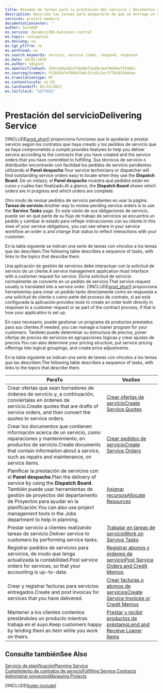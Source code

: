 ```yaml
---
title: Resumen de tareas para la prestación del servicio | Documentos de Microsoft
description: Describe las tareas para asegurarse de que se entrega un servicio de calidad y se cumplen los acuerdos con los clientes.
services: project-madeira
documentationcenter: ''
author: SorenGP
ms.service: dynamics365-business-central
ms.topic: conceptual
ms.devlang: na
ms.tgt_pltfrm: na
ms.workload: na
ms.search.keywords: service, service items, respond, response
ms.date: 10/01/2020
ms.author: edupont
ms.openlocfilehash: 356ca50a1814756d0ef2ad9c3e478d94af5fd461
ms.sourcegitcommit: ff2b55b7e790447e0c1fcd5c2ec7f7610338ebaa
ms.translationtype: HT
ms.contentlocale: es-ES
ms.lasthandoff: 02/15/2021
ms.locfileid: "5377453"
---
```

# <a name="delivering-service"></a><span data-ttu-id="df77b-103">Prestación del servicio</span><span class="sxs-lookup"><span data-stu-id="df77b-103">Delivering Service</span></span>
[!INCLUDE[prod_short](includes/prod_short.md)] <span data-ttu-id="df77b-104">proporciona funciones que le ayudarán a prestar servicio según los contratos que haya creado y los pedidos de servicio que se haya comprometido a cumplir.</span><span class="sxs-lookup"><span data-stu-id="df77b-104">provides features to help you deliver service according to the contracts that you have created and the service orders that you have committed to fulfilling.</span></span> <span data-ttu-id="df77b-105">Sus técnicos de servicio o distribuidor encontrarán con facilidad los pedidos de servicio pendientes utilizando el **Panel despacho**.</span><span class="sxs-lookup"><span data-stu-id="df77b-105">Your service technicians or dispatcher will find outstanding service orders easy to locate when they use the **Dispatch Board**.</span></span> <span data-ttu-id="df77b-106">De un vistazo, el **Panel despacho** muestra qué pedidos están en curso y cuáles han finalizado.</span><span class="sxs-lookup"><span data-stu-id="df77b-106">At a glance, the **Dispatch Board** shows which orders are in progress and which orders are complete.</span></span>  
  
<span data-ttu-id="df77b-107">Otro modo de revisar pedidos de servicio pendientes es usar la página **Tareas de servicio**.</span><span class="sxs-lookup"><span data-stu-id="df77b-107">Another way to review pending service orders is to use the **Service Tasks** page.</span></span> <span data-ttu-id="df77b-108">En esta visión de sus obligaciones de servicio, puede ver en qué parte de su flujo de trabajo de servicios se encuentra un pedido y cambiar el estado para reflejar interacciones con su cliente.</span><span class="sxs-lookup"><span data-stu-id="df77b-108">In this view of your service obligations, you can see where in your service workflow an order is and change that status to reflect interactions with your customer.</span></span>  
  
<span data-ttu-id="df77b-109">En la tabla siguiente se indican una serie de tareas con vínculos a los temas que las describen.</span><span class="sxs-lookup"><span data-stu-id="df77b-109">The following table describes a sequence of tasks, with links to the topics that describe them.</span></span>   

<span data-ttu-id="df77b-110">Una aplicación de gestión de servicios debe interactuar con la solicitud de servicio de un cliente.</span><span class="sxs-lookup"><span data-stu-id="df77b-110">A service management application must interface with a customer request for service.</span></span> <span data-ttu-id="df77b-111">Dicha solicitud de servicio normalmente se convierte en un pedido de servicio.</span><span class="sxs-lookup"><span data-stu-id="df77b-111">That service request usually is translated into a service order.</span></span> [!INCLUDE[prod_short](includes/prod_short.md)] <span data-ttu-id="df77b-112">proporciona herramientas para crear un pedido tanto directamente como en respuesta a una solicitud de cliente o como parte del proceso de contrato, si así está configurada la aplicación.</span><span class="sxs-lookup"><span data-stu-id="df77b-112">provides tools to create an order both directly in response to a customer request or as part of the contract process, if that is how your application is set up.</span></span>  
  
<span data-ttu-id="df77b-113">En caso necesario, puede gestionar un programa de productos prestados para sus clientes.</span><span class="sxs-lookup"><span data-stu-id="df77b-113">If needed, you can manage a loaner program for your customers.</span></span> <span data-ttu-id="df77b-114">También puede determinar su estructura de precios, poner ofertas de precios de servicios en agrupaciones lógicas y crear ajustes de precios.</span><span class="sxs-lookup"><span data-stu-id="df77b-114">You can also determine your pricing structure, put service pricing offerings into logical groupings, and create price adjustments.</span></span>  
  
<span data-ttu-id="df77b-115">En la tabla siguiente se indican una serie de tareas con vínculos a los temas que las describen.</span><span class="sxs-lookup"><span data-stu-id="df77b-115">The following table describes a sequence of tasks, with links to the topics that describe them.</span></span>   
  
|<span data-ttu-id="df77b-116">**Para**</span><span class="sxs-lookup"><span data-stu-id="df77b-116">**To**</span></span>|<span data-ttu-id="df77b-117">**Vea**</span><span class="sxs-lookup"><span data-stu-id="df77b-117">**See**</span></span>|  
|------------|-------------|  
|<span data-ttu-id="df77b-118">Crear ofertas que sean borradores de órdenes de servicio y, a continuación, conviértalas en órdenes de servicio.</span><span class="sxs-lookup"><span data-stu-id="df77b-118">Create quotes that are drafts of service orders, and then convert the quotes to service orders.</span></span>|[<span data-ttu-id="df77b-119">Crear ofertas de servicio</span><span class="sxs-lookup"><span data-stu-id="df77b-119">Create Service Quotes</span></span>](service-how-to-create-service-quotes.md)|
|<span data-ttu-id="df77b-120">Crear los documentos que contienen información acerca de un servicio, como reparaciones y mantenimiento, en productos de servicio.</span><span class="sxs-lookup"><span data-stu-id="df77b-120">Create documents that contain information about a service, such as repairs and maintenance, on service items.</span></span>|[<span data-ttu-id="df77b-121">Crear pedidos de servicio</span><span class="sxs-lookup"><span data-stu-id="df77b-121">Create Service Orders</span></span>](service-how-to-create-service-orders.md)|
|<span data-ttu-id="df77b-122">Planificar la prestación de servicios con el **Panel despacho**.</span><span class="sxs-lookup"><span data-stu-id="df77b-122">Plan the delivery of service by using the **Dispatch Board**.</span></span> <span data-ttu-id="df77b-123">También puede usar herramientas de gestión de proyectos del departamento de Proyectos para ayudar en la planificación.</span><span class="sxs-lookup"><span data-stu-id="df77b-123">You can also use project management tools in the Jobs department to help in planning.</span></span>|[<span data-ttu-id="df77b-124">Asignar recursos</span><span class="sxs-lookup"><span data-stu-id="df77b-124">Allocate Resources</span></span>](service-how-to-allocate-resources.md)|  
|<span data-ttu-id="df77b-125">Prestar servicio a clientes realizando tareas de servicio.</span><span class="sxs-lookup"><span data-stu-id="df77b-125">Deliver service to customers by performing service tasks.</span></span>|[<span data-ttu-id="df77b-126">Trabajar en tareas de servicio</span><span class="sxs-lookup"><span data-stu-id="df77b-126">Work on Service Tasks</span></span>](service-how-to-work-on-service-tasks.md)|  
|<span data-ttu-id="df77b-127">Registrar pedidos de servicios para servicios, de modo que tenga actualizada la contabilidad.</span><span class="sxs-lookup"><span data-stu-id="df77b-127">Post service orders for services, so that your accounting is up-to-date.</span></span>|[<span data-ttu-id="df77b-128">Registrar abonos y órdenes de servicio</span><span class="sxs-lookup"><span data-stu-id="df77b-128">Post Service Orders and Credit Memos</span></span>](service-how-to-post-service-orders.md)|  
|<span data-ttu-id="df77b-129">Crear y registrar facturas para servicios entregados.</span><span class="sxs-lookup"><span data-stu-id="df77b-129">Create and post invoices for services that you have delivered.</span></span>|[<span data-ttu-id="df77b-130">Crear facturas o abonos de servicios</span><span class="sxs-lookup"><span data-stu-id="df77b-130">Create Service Invoices or Credit Memos</span></span>](service-how-create-invoices.md)|  
|<span data-ttu-id="df77b-131">Mantener a los clientes contentos prestándoles un producto mientras trabaja en el suyo.</span><span class="sxs-lookup"><span data-stu-id="df77b-131">Keep customers happy by lending them an item while you work on theirs.</span></span>| [<span data-ttu-id="df77b-132">Prestar y recibir productos de préstamo</span><span class="sxs-lookup"><span data-stu-id="df77b-132">Lend and Receive Loaner Items</span></span>](service-how-to-lend-receive-loaners.md)|
  
## <a name="see-also"></a><span data-ttu-id="df77b-133">Consulte también</span><span class="sxs-lookup"><span data-stu-id="df77b-133">See Also</span></span>  
[<span data-ttu-id="df77b-134">Servicio de planificación</span><span class="sxs-lookup"><span data-stu-id="df77b-134">Planning Service</span></span>](service-plan-service.md)  
[<span data-ttu-id="df77b-135">Cumplimiento de contratos de servicio</span><span class="sxs-lookup"><span data-stu-id="df77b-135">Fulfilling Service Contracts</span></span>](service-fulfill-service-contracts.md)  
[<span data-ttu-id="df77b-136">Administrar proyectos</span><span class="sxs-lookup"><span data-stu-id="df77b-136">Managing Projects</span></span>](projects-manage-projects.md)  


[!INCLUDE[footer-include](includes/footer-banner.md)]